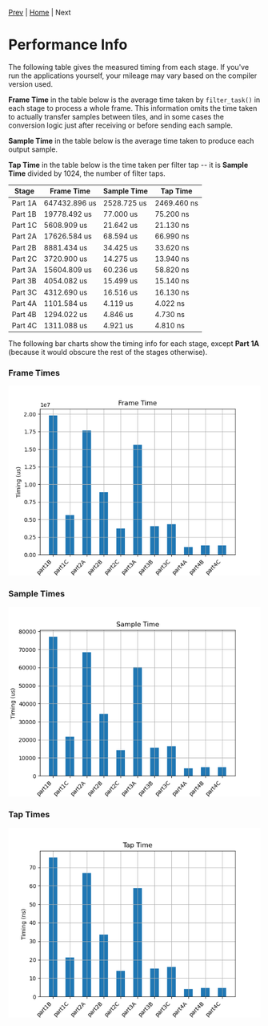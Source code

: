 
[Prev](part4C.md) | [Home](intro.md) | Next

# Performance Info

The following table gives the measured timing from each stage. If you've run the
applications yourself, your mileage may vary based on the compiler version used.

**Frame Time** in the table below is the average time taken by `filter_task()`
in each stage to process a whole frame. This information omits the time taken to
actually transfer samples between tiles, and in some cases the conversion logic
just after receiving or before sending each sample.

**Sample Time** in the table below is the average time taken to produce each
output sample.

**Tap Time** in the table below is the time taken per filter tap -- it is
**Sample Time** divided by 1024, the number of filter taps.


| Stage   | Frame Time    | Sample Time   | Tap Time
|---------|---------------|---------------|--------------
| Part 1A | 647432.896 us |   2528.725 us |   2469.460 ns
| Part 1B |  19778.492 us |     77.000 us |     75.200 ns
| Part 1C |   5608.909 us |     21.642 us |     21.130 ns
| Part 2A |  17626.584 us |     68.594 us |     66.990 ns
| Part 2B |   8881.434 us |     34.425 us |     33.620 ns
| Part 2C |   3720.900 us |     14.275 us |     13.940 ns
| Part 3A |  15604.809 us |     60.236 us |     58.820 ns
| Part 3B |   4054.082 us |     15.499 us |     15.140 ns
| Part 3C |   4312.690 us |     16.516 us |     16.130 ns
| Part 4A |   1101.584 us |      4.119 us |      4.022 ns
| Part 4B |   1294.022 us |      4.846 us |      4.730 ns
| Part 4C |   1311.088 us |      4.921 us |      4.810 ns


The following bar charts show the timing info for each stage, except **Part 1A** (because it would obscure the rest of the stages otherwise).

### Frame Times 

![Frame Times Bar Plot](img/frame_time_bar.png)

### Sample Times

![Sample Times Bar Plot](img/sample_time_bar.png)

### Tap Times

![Tap Times Bar Plot](img/tap_time_bar.png)